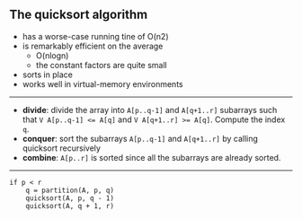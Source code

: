 ## The quicksort algorithm

- has a worse-case running tine of O(n2)
- is remarkably efficient on the average
    - O(nlogn)
    - the constant factors are quite small
- sorts in place
- works well in virtual-memory environments

---

- **divide**: divide the array into `A[p..q-1]` and `A[q+1..r]` subarrays such that `V A[p..q-1] <= A[q]` and `V A[q+1..r] >= A[q]`. Compute the index `q`.
- **conquer**: sort the subarrays `A[p..q-1]` and `A[q+1..r]` by calling quicksort recursively 
- **combine**: `A[p..r]` is sorted since all the subarrays are already sorted.

---

    if p < r
        q = partition(A, p, q)
        quicksort(A, p, q - 1)
        quicksort(A, q + 1, r)
    
